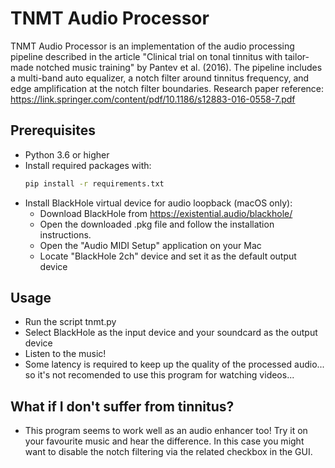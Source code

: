 # TNMT Audio Processor

TNMT Audio Processor is an implementation of the audio processing pipeline described in the article "Clinical trial on tonal tinnitus with tailor-made notched music training" by Pantev et al. (2016). The pipeline includes a multi-band auto equalizer, a notch filter around tinnitus frequency, and edge amplification at the notch filter boundaries.
Research paper reference: https://link.springer.com/content/pdf/10.1186/s12883-016-0558-7.pdf

## Prerequisites

- Python 3.6 or higher
- Install required packages with:
  ```sh
  pip install -r requirements.txt
- Install BlackHole virtual device for audio loopback (macOS only):
  - Download BlackHole from https://existential.audio/blackhole/
  - Open the downloaded .pkg file and follow the installation instructions.
  - Open the "Audio MIDI Setup" application on your Mac
  - Locate "BlackHole 2ch" device and set it as the default output device
    
## Usage

- Run the script tnmt.py
- Select BlackHole as the input device and your soundcard as the output device
- Listen to the music!
- Some latency is required to keep up the quality of the processed audio... so it's not recomended to use this program for watching videos...

## What if I don't suffer from tinnitus?

- This program seems to work well as an audio enhancer too! Try it on your favourite music and hear the difference. In this case you might want to disable the notch filtering via the related checkbox in the GUI.
